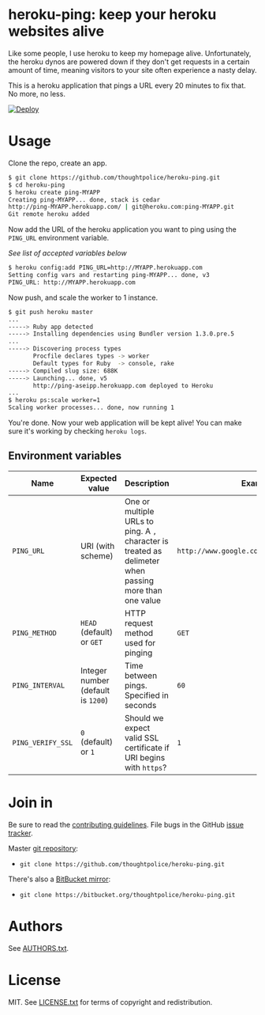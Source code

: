 # heroku-ping: keep your heroku websites alive

Like some people, I use heroku to keep my homepage
alive. Unfortunately, the heroku dynos are powered down if they don't
get requests in a certain amount of time, meaning visitors to your
site often experience a nasty delay.

This is a heroku application that pings a URL every 20 minutes to fix
that. No more, no less.

[![Deploy](https://www.herokucdn.com/deploy/button.png)](https://heroku.com/deploy?template=https://github.com/aditya-shri/heroku-ping)

# Usage

Clone the repo, create an app.

```bash
$ git clone https://github.com/thoughtpolice/heroku-ping.git
$ cd heroku-ping
$ heroku create ping-MYAPP
Creating ping-MYAPP... done, stack is cedar
http://ping-MYAPP.herokuapp.com/ | git@heroku.com:ping-MYAPP.git
Git remote heroku added
```

Now add the URL of the heroku application you want to ping using the
`PING_URL` environment variable.

_See list of accepted variables below_

```bash
$ heroku config:add PING_URL=http://MYAPP.herokuapp.com
Setting config vars and restarting ping-MYAPP... done, v3
PING_URL: http://MYAPP.herokuapp.com
```

Now push, and scale the worker to 1 instance.

```bash
$ git push heroku master
...
-----> Ruby app detected
-----> Installing dependencies using Bundler version 1.3.0.pre.5
...
-----> Discovering process types
       Procfile declares types -> worker
       Default types for Ruby  -> console, rake
-----> Compiled slug size: 688K
-----> Launching... done, v5
       http://ping-aseipp.herokuapp.com deployed to Heroku
...
$ heroku ps:scale worker=1
Scaling worker processes... done, now running 1
```

You're done. Now your web application will be kept alive! You can make
sure it's working by checking `heroku logs`.

## Environment variables

 Name | Expected value | Description | Example 
------|----------------|-------------|---------
`PING_URL` | URI (with scheme) | One or multiple URLs to ping. A `,` character is treated as delimeter when passing more than one value | `http://www.google.com,https://github.com`
`PING_METHOD` | `HEAD` (default) or `GET` | HTTP request method used for pinging | `GET`
`PING_INTERVAL`| Integer number (default is `1200`) | Time between pings. Specified in seconds | `60`
`PING_VERIFY_SSL` | `0` (default) or `1` | Should we expect valid SSL certificate if URI begins with `https`? | `1`

# Join in

Be sure to read the [contributing guidelines][contribute]. File bugs
in the GitHub [issue tracker][].

Master [git repository][gh]:

* `git clone https://github.com/thoughtpolice/heroku-ping.git`

There's also a [BitBucket mirror][bb]:

* `git clone https://bitbucket.org/thoughtpolice/heroku-ping.git`

# Authors

See [AUTHORS.txt](https://raw.github.com/thoughtpolice/heroku-ping/master/AUTHORS.txt).

# License

MIT. See
[LICENSE.txt](https://raw.github.com/thoughtpolice/heroku-ping/master/LICENSE.txt)
for terms of copyright and redistribution.

[contribute]: https://github.com/thoughtpolice/heroku-ping/blob/master/CONTRIBUTING.md
[issue tracker]: http://github.com/thoughtpolice/heroku-ping/issues
[gh]: http://github.com/thoughtpolice/heroku-ping
[bb]: http://bitbucket.org/thoughtpolice/heroku-ping
